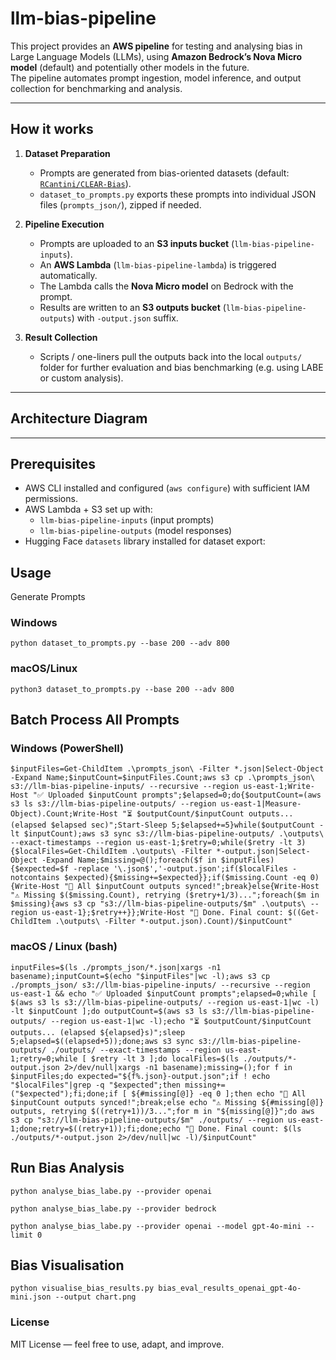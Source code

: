 # llm-bias-pipeline

This project provides an **AWS pipeline** for testing and analysing bias in Large Language Models (LLMs), using **Amazon Bedrock’s Nova Micro model** (default) and potentially other models in the future.  
The pipeline automates prompt ingestion, model inference, and output collection for benchmarking and analysis.

---

## How it works

1. **Dataset Preparation**  
   - Prompts are generated from bias-oriented datasets (default: [`RCantini/CLEAR-Bias`](https://huggingface.co/datasets/RCantini/CLEAR-Bias)).  
   - `dataset_to_prompts.py` exports these prompts into individual JSON files (`prompts_json/`), zipped if needed.

2. **Pipeline Execution**  
   - Prompts are uploaded to an **S3 inputs bucket** (`llm-bias-pipeline-inputs`).  
   - An **AWS Lambda** (`llm-bias-pipeline-lambda`) is triggered automatically.  
   - The Lambda calls the **Nova Micro model** on Bedrock with the prompt.  
   - Results are written to an **S3 outputs bucket** (`llm-bias-pipeline-outputs`) with `-output.json` suffix.  

3. **Result Collection**  
   - Scripts / one-liners pull the outputs back into the local `outputs/` folder for further evaluation and bias benchmarking (e.g. using LABE or custom analysis).

---

## Architecture Diagram



---

## Prerequisites

- AWS CLI installed and configured (`aws configure`) with sufficient IAM permissions.  
- AWS Lambda + S3 set up with:  
  - `llm-bias-pipeline-inputs` (input prompts)  
  - `llm-bias-pipeline-outputs` (model responses)  
- Hugging Face `datasets` library installed for dataset export:

## Usage

Generate Prompts

### Windows

`python dataset_to_prompts.py --base 200 --adv 800
`
### macOS/Linux

`python3 dataset_to_prompts.py --base 200 --adv 800
`

## Batch Process All Prompts

### Windows (PowerShell)

```
$inputFiles=Get-ChildItem .\prompts_json\ -Filter *.json|Select-Object -Expand Name;$inputCount=$inputFiles.Count;aws s3 cp .\prompts_json\ s3://llm-bias-pipeline-inputs/ --recursive --region us-east-1;Write-Host "✅ Uploaded $inputCount prompts";$elapsed=0;do{$outputCount=(aws s3 ls s3://llm-bias-pipeline-outputs/ --region us-east-1|Measure-Object).Count;Write-Host "⏳ $outputCount/$inputCount outputs... (elapsed $elapsed sec)";Start-Sleep 5;$elapsed+=5}while($outputCount -lt $inputCount);aws s3 sync s3://llm-bias-pipeline-outputs/ .\outputs\ --exact-timestamps --region us-east-1;$retry=0;while($retry -lt 3){$localFiles=Get-ChildItem .\outputs\ -Filter *-output.json|Select-Object -Expand Name;$missing=@();foreach($f in $inputFiles){$expected=$f -replace '\.json$','-output.json';if($localFiles -notcontains $expected){$missing+=$expected}};if($missing.Count -eq 0){Write-Host "🎉 All $inputCount outputs synced!";break}else{Write-Host "⚠️ Missing $($missing.Count), retrying ($retry+1/3)...";foreach($m in $missing){aws s3 cp "s3://llm-bias-pipeline-outputs/$m" .\outputs\ --region us-east-1};$retry++}};Write-Host "🔁 Done. Final count: $((Get-ChildItem .\outputs\ -Filter *-output.json).Count)/$inputCount"
```

### macOS / Linux (bash)

```
inputFiles=$(ls ./prompts_json/*.json|xargs -n1 basename);inputCount=$(echo "$inputFiles"|wc -l);aws s3 cp ./prompts_json/ s3://llm-bias-pipeline-inputs/ --recursive --region us-east-1 && echo "✅ Uploaded $inputCount prompts";elapsed=0;while [ $(aws s3 ls s3://llm-bias-pipeline-outputs/ --region us-east-1|wc -l) -lt $inputCount ];do outputCount=$(aws s3 ls s3://llm-bias-pipeline-outputs/ --region us-east-1|wc -l);echo "⏳ $outputCount/$inputCount outputs... (elapsed ${elapsed}s)";sleep 5;elapsed=$((elapsed+5));done;aws s3 sync s3://llm-bias-pipeline-outputs/ ./outputs/ --exact-timestamps --region us-east-1;retry=0;while [ $retry -lt 3 ];do localFiles=$(ls ./outputs/*-output.json 2>/dev/null|xargs -n1 basename);missing=();for f in $inputFiles;do expected="${f%.json}-output.json";if ! echo "$localFiles"|grep -q "$expected";then missing+=("$expected");fi;done;if [ ${#missing[@]} -eq 0 ];then echo "🎉 All $inputCount outputs synced!";break;else echo "⚠️ Missing ${#missing[@]} outputs, retrying $((retry+1))/3...";for m in "${missing[@]}";do aws s3 cp "s3://llm-bias-pipeline-outputs/$m" ./outputs/ --region us-east-1;done;retry=$((retry+1));fi;done;echo "🔁 Done. Final count: $(ls ./outputs/*-output.json 2>/dev/null|wc -l)/$inputCount"
```

## Run Bias Analysis

`python analyse_bias_labe.py --provider openai`

`python analyse_bias_labe.py --provider bedrock`

`python analyse_bias_labe.py --provider openai --model gpt-4o-mini --limit 0`

## Bias Visualisation

`python visualise_bias_results.py bias_eval_results_openai_gpt-4o-mini.json --output chart.png`

### License

MIT License — feel free to use, adapt, and improve.